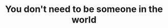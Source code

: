 ---
pid: llp243
title: You don't need to be someone in the world
location_transcription: 
coordinates: "[-75.163729916482, 39.955325905362]"
zipcode: '19140'
gen_neighborhood: North Philadelphia
neighborhood: Hunting Park
outside_phl: 
age: '12'
age_range: 6-13
instagram: 
image_file_name: llp_243.jpg
proposal_transcription: You don't need to be someone in the world you need to see
  how you act for you can be someone in the world.
topic: Uplifting
topic_summary: '0'
type: Sculpture Statue,Plaque
keywords_other: 
credit: Anayely Goldamez
image_labels: 
twitter: 
facebook: 
permalink: "/monuments/llp243/"
layout: item-page
---